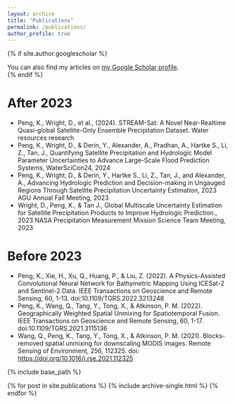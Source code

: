 ```yaml
---
layout: archive
title: "Publications"
permalink: /publications/
author_profile: true
---
```


{% if site.author.googlescholar %}
  <div class="wordwrap">You can also find my articles on <a href="{{site.author.googlescholar}}">my Google Scholar profile</a>.</div>
{% endif %}

After 2023
======
* Peng, K., Wright, D., et al., (2024). STREAM-Sat: A Novel Near-Realtime Quasi-global Satellite-Only Ensemble Precipitation Dataset. Water resources research
* Peng, K., Wright, D., & Derin, Y., Alexander, A., Pradhan, A., Hartke S., Li, Z., Tan, J., Quantifying Satellite Precipitation and Hydrologic Model Parameter Uncertainties to Advance Large-Scale Flood Prediction Systems, WaterSciCon24, 2024
* Peng, K., Wright, D., & Derin, Y., Hartke S., Li, Z., Tan, J., and Alexander, A., Advancing Hydrologic Prediction and Decision-making in Ungauged Regions Through Satellite Precipitation Uncertainty Estimation, 2023 AGU Annual Fall Meeting, 2023
* Wright, D., Peng, K., & Tan J., Global Multiscale Uncertainty Estimation for Satellite Precipitation Products to Improve Hydrologic Prediction., 2023 NASA Precipitation Measurement Mission Science Team Meeting, 2023

Before 2023
======
* Peng, K., Xie, H., Xu, Q., Huang, P., & Liu, Z. (2022). A Physics-Assisted Convolutional Neural Network for Bathymetric Mapping Using ICESat-2 and Sentinel-2 Data. IEEE Transactions on Geoscience and Remote Sensing, 60, 1-13. doi:10.1109/TGRS.2022.3213248
* Peng, K., Wang, Q., Tang, Y., Tong, X., & Atkinson, P. M. (2022). Geographically Weighted Spatial Unmixing for Spatiotemporal Fusion. IEEE Transactions on Geoscience and Remote Sensing, 60, 1-17. doi:10.1109/TGRS.2021.3115136
* Wang, Q., Peng, K., Tang, Y., Tong, X., & Atkinson, P. M. (2021). Blocks-removed spatial unmixing for downscaling MODIS images. Remote Sensing of Environment, 256, 112325. doi: https://doi.org/10.1016/j.rse.2021.112325

{% include base_path %}

{% for post in site.publications %}
  {% include archive-single.html %}
{% endfor %}
